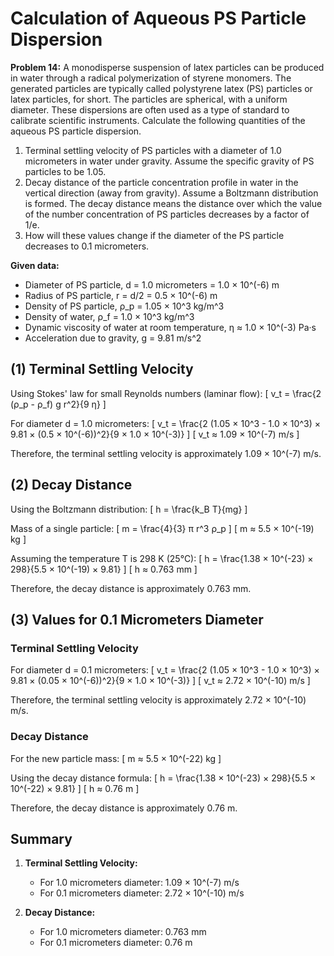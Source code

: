 # Calculation of Aqueous PS Particle Dispersion

**Problem 14:** A monodisperse suspension of latex particles can be produced in water through a radical polymerization of styrene monomers. The generated particles are typically called polystyrene latex (PS) particles or latex particles, for short. The particles are spherical, with a uniform diameter. These dispersions are often used as a type of standard to calibrate scientific instruments. Calculate the following quantities of the aqueous PS particle dispersion.

1. Terminal settling velocity of PS particles with a diameter of 1.0 micrometers in water under gravity. Assume the specific gravity of PS particles to be 1.05.
2. Decay distance of the particle concentration profile in water in the vertical direction (away from gravity). Assume a Boltzmann distribution is formed. The decay distance means the distance over which the value of the number concentration of PS particles decreases by a factor of 1/e.
3. How will these values change if the diameter of the PS particle decreases to 0.1 micrometers.

**Given data:**
- Diameter of PS particle, d = 1.0 micrometers = 1.0 × 10^(-6) m
- Radius of PS particle, r = d/2 = 0.5 × 10^(-6) m
- Density of PS particle, ρ_p = 1.05 × 10^3 kg/m^3
- Density of water, ρ_f = 1.0 × 10^3 kg/m^3
- Dynamic viscosity of water at room temperature, η ≈ 1.0 × 10^(-3) Pa·s
- Acceleration due to gravity, g = 9.81 m/s^2

## (1) Terminal Settling Velocity

Using Stokes' law for small Reynolds numbers (laminar flow):
\[ v_t = \frac{2 (ρ_p - ρ_f) g r^2}{9 η} \]

For diameter d = 1.0 micrometers:
\[ v_t = \frac{2 (1.05 × 10^3 - 1.0 × 10^3) × 9.81 × (0.5 × 10^(-6))^2}{9 × 1.0 × 10^(-3)} \]
\[ v_t ≈ 1.09 × 10^(-7) m/s \]

Therefore, the terminal settling velocity is approximately 1.09 × 10^(-7) m/s.

## (2) Decay Distance

Using the Boltzmann distribution:
\[ h = \frac{k_B T}{mg} \]

Mass of a single particle:
\[ m = \frac{4}{3} π r^3 ρ_p \]
\[ m ≈ 5.5 × 10^(-19) kg \]

Assuming the temperature T is 298 K (25°C):
\[ h = \frac{1.38 × 10^(-23) × 298}{5.5 × 10^(-19) × 9.81} \]
\[ h ≈ 0.763 mm \]

Therefore, the decay distance is approximately 0.763 mm.

## (3) Values for 0.1 Micrometers Diameter

### Terminal Settling Velocity

For diameter d = 0.1 micrometers:
\[ v_t = \frac{2 (1.05 × 10^3 - 1.0 × 10^3) × 9.81 × (0.05 × 10^(-6))^2}{9 × 1.0 × 10^(-3)} \]
\[ v_t ≈ 2.72 × 10^(-10) m/s \]

Therefore, the terminal settling velocity is approximately 2.72 × 10^(-10) m/s.

### Decay Distance

For the new particle mass:
\[ m ≈ 5.5 × 10^(-22) kg \]

Using the decay distance formula:
\[ h = \frac{1.38 × 10^(-23) × 298}{5.5 × 10^(-22) × 9.81} \]
\[ h ≈ 0.76 m \]

Therefore, the decay distance is approximately 0.76 m.

## Summary

1. **Terminal Settling Velocity:**
   - For 1.0 micrometers diameter: 1.09 × 10^(-7) m/s
   - For 0.1 micrometers diameter: 2.72 × 10^(-10) m/s

2. **Decay Distance:**
   - For 1.0 micrometers diameter: 0.763 mm
   - For 0.1 micrometers diameter: 0.76 m

